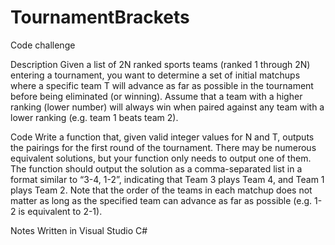 # TournamentBrackets
Code challenge 

Description
Given a list of 2N ranked sports teams (ranked 1 through 2N) entering a tournament, you want to determine a set of initial matchups where a specific team T will advance as far as possible in the tournament before being eliminated (or winning). Assume that a team with a higher ranking (lower number) will always win when paired against any team with a lower ranking (e.g. team 1 beats team 2). 

Code
Write a function that, given valid integer values for N and T, outputs the pairings for the first round of the tournament. There may be numerous equivalent solutions, but your function only needs to output one of them. The function should output the solution as a comma-separated list in a format similar to “3-4, 1-2”, indicating that Team 3 plays Team 4, and Team 1 plays Team 2. Note that the order of the teams in each matchup does not matter as long as the specified team can advance as far as possible (e.g. 1-2 is equivalent to 2-1).

Notes
Written in Visual Studio C#
